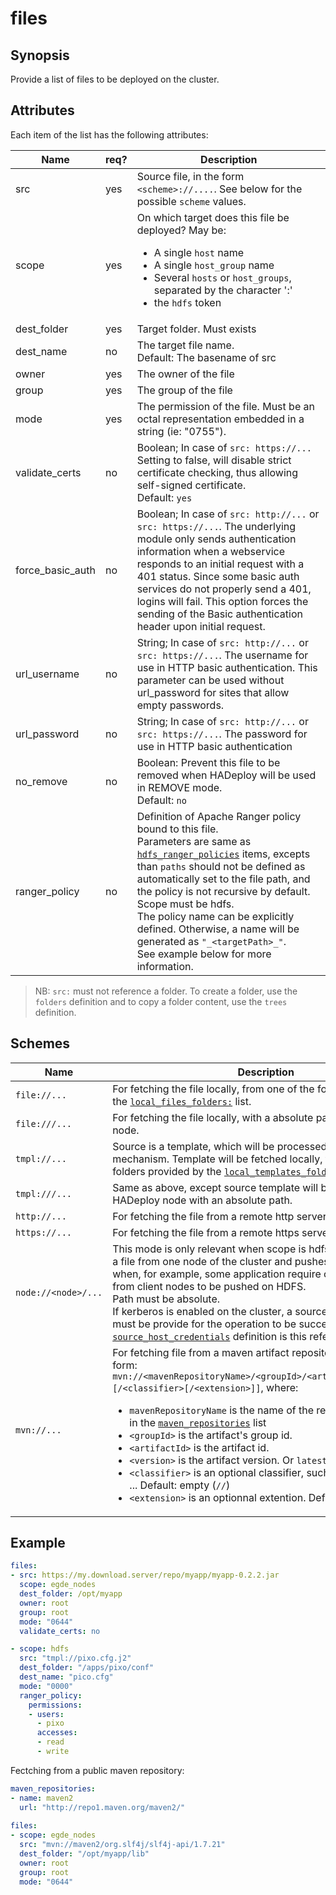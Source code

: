 # files

## Synopsis

Provide a list of files to be deployed on the cluster.

## Attributes

Each item of the list has the following attributes:

Name | req? | 	Description
--- | ---  | ---
src|yes|Source file, in the form `<scheme>://....`. See below for the possible `scheme` values.
scope|yes|On which target does this file be deployed? May be:<ul><li>A single `host` name</li><li>A single `host_group` name</li><li>Several `hosts` or `host_groups`, separated by the character ':'</li><li>the `hdfs` token</li></ul>
dest_folder|yes|Target folder. Must exists
dest_name|no|The target file name.<br>Default: The basename of src
owner|yes|The owner of the file
group|yes|The group of the file
mode|yes|The permission of the file. Must be an octal representation embedded in a string (ie: "0755").
validate_certs|no|Boolean; In case of `src: https://...` Setting to false, will disable strict certificate checking, thus allowing self-signed certificate.<br>Default: `yes`
force_basic_auth|no|Boolean; In case of `src: http://...` or `src: https://...`. The underlying module only sends authentication information when a webservice responds to an initial request with a 401 status. Since some basic auth services do not properly send a 401, logins will fail. This option forces the sending of the Basic authentication header upon initial request.
url_username|no|String; In case of `src: http://...` or `src: https://...`. The username for use in HTTP basic authentication. This parameter can be used without url_password for sites that allow empty passwords.
url_password|no|String; In case of `src: http://...` or `src: https://...`. The password for use in HTTP basic authentication
no_remove|no|Boolean: Prevent this file to be removed when HADeploy will be used in REMOVE mode.<br>Default: `no`
ranger\_policy|no|Definition of Apache Ranger policy bound to this file. <br>Parameters are same as [`hdfs_ranger_policies`](../ranger/hdfs_ranger_policies) items, excepts than `paths` should not be defined as automatically set to the file path, and the policy is not recursive by default.<br>Scope must be hdfs.<br>The policy name can be explicitly defined. Otherwise, a name will be generated as `"_<targetPath>_"`.<br>See example below for more information.

> NB: `src:` must not reference a folder. To create a folder, use the `folders` definition and to copy a folder content, use the `trees` definition.

## Schemes

Name | Description
--- |--- 
`file://...` |For fetching the file locally, from one of the folder provided by the [`local_files_folders:`](./local_files_folders) list.
`file:///...` |For fetching the file locally, with a absolute path on the HADeploy node.
`tmpl://...` |Source is a template, which will be processed by Ansible/Jinja2 mechanism. Template will be fetched locally, from one of the folders provided by the [`local_templates_folders:`](./local_templates_folders) list.
`tmpl:///...` |Same as above, except source template will be fetched from the HADeploy node with an absolute path.
`http://...` |For fetching the file from a remote http server.
`https://...` |For fetching the file from a remote https server.
`node://<node>/...` |This mode is only relevant when scope is hdfs. It allows grabbing a file from one node of the cluster and pushes it to HDFS. Useful when, for example, some application require configuration files from client nodes to be pushed on HDFS.<br>Path must be absolute.<br>If kerberos is enabled on the cluster, a source host credential must be provide for the operation to be successful. See [`source_host_credentials`](../hdfs/source_host_credentials) definition is this reference part.
`mvn://...` |For fetching file from a maven artifact repository. Must be in the form:<br>`mvn://<mavenRepositoryName>/<groupId>/<artifactId>/<version>[/<classifier>[/<extension>]]`, where:<ul><li>`mavenRepositoryName` is the name of the repository definition in the [`maven_repositories`](./maven_repositories) list</li><li>`<groupId>` is the artifact's group id.</li><li>`<artifactId>` is the artifact id.</li><li>`<version>` is the artifact version. Or `latest`.</li><li>`<classifier>` is an optional classifier, such as `docs`, `sources`, ... Default: empty (`//`)</li><li>`<extension>` is an optionnal extention. Default to `jar`</li></ul>  

## Example

```yaml
files:
- src: https://my.download.server/repo/myapp/myapp-0.2.2.jar
  scope: egde_nodes
  dest_folder: /opt/myapp
  owner: root
  group: root
  mode: "0644"
  validate_certs: no

- scope: hdfs
  src: "tmpl://pixo.cfg.j2" 
  dest_folder: "/apps/pixo/conf"
  dest_name: "pico.cfg"
  mode: "0000"
  ranger_policy:
    permissions:
    - users:
      - pixo
      accesses:
      - read
      - write
```

Fectching from a public maven repository:

```yaml
maven_repositories:
- name: maven2
  url: "http://repo1.maven.org/maven2/"
  
files:  
- scope: egde_nodes
  src: "mvn://maven2/org.slf4j/slf4j-api/1.7.21"
  dest_folder: "/opt/myapp/lib" 
  owner: root
  group: root
  mode: "0644" 
  
```


